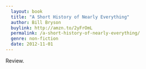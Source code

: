 ```yaml
---
  layout: book
  title: "A Short History of Nearly Everything"
  author: Bill Bryson
  buylink: http://amzn.to/2yFrOmL
  permalink: /a-short-history-of-nearly-everything/
  genre: non-fiction
  date: 2012-11-01
---
```


Review.